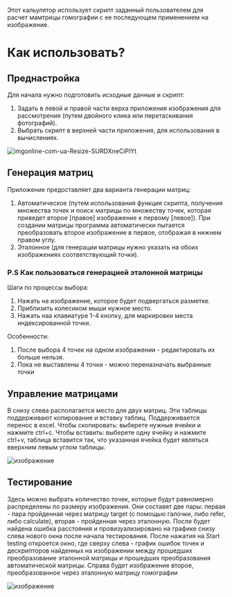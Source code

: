 Этот кальулятор использует скрипт заданный пользователем для расчет мамтрицы гомографии с ее последующем применением на изображение.

# Как использовать?

## Преднастройка
Для начала нужно подготовить исходные данные и скрипт:
1) Задать в левой и правой части верха приложения изображения для рассмотрения (путем двойного клика или перетаскивания фотографий).
2) Выбрать скрипт в верхней части приложения, для использования в вычислениях.

![imgonline-com-ua-Resize-SURDXneCiPIYt](https://github.com/user-attachments/assets/4561f43b-c82d-4984-af26-2a9e06cfb7ac)


## Генерация матриц
Приложение предоставляет два варианта генерации матриц:
1) Автоматическое (путем использования функция скрипта, получения множества точек и поиск матрицы по множеству точек, которая приведет второе [правое] изображение к первому [левое]). При создании матрицы программа автоматически пытается преобразовать второе изображение в первое, отображая в нижнем правом углу.
2) Эталонное (для генерации матрицы нужно указать на обоих изображениях соответствующий точки).

### P.S Как пользоваться генерацией эталонной матрицы
Шаги по процессы выбора:
1) Нажать на изображение, которое будет подвергаться разметке.
2) Приблизить колесиком мыши нужное место.
3) Нажать наа клавиатуре 1-4 кнопку, для маркировки места индексированной точки.

Особенности:
1) После выбора 4 точек на одном изображении - редактировать их больше нельзя.
2) Пока не выставлены 4 точки - можно переназначать выбранные точки

## Управление матрицами
В снизу слева располагается место для двух матриц. Эти таблицы поддерживают копирование и вставку таблиц. Поддерживается перенос в excel.
Чтобы скопировать: выберете нужные ячейки и нажмите ctrl+c.
Чтобы вставить: выберете одну ячейку и нажмите ctrl+v, таблица вставится так, что указанная ячейка будет являться вверхним левым углом таблицы.

![изображение](https://github.com/user-attachments/assets/50b780de-7ea5-4c76-a107-bd5d971a5012)

## Тестирование
Здесь можно выбрать количество точек, которые будут равномерно распределены по размеру изображения. Они составят две пары: первая - пара пройденная через матрицу target (с помощью галочки, либо refer, либо calculate), вторая - пройденная через эталонную. После будет найдена ошибка расстояния и провизуализировано на графике снизу слева нового окна после начала тестирования.
После нажатия на Start testing откроется окно, где сверху слева - график ошибок точек и дескрипторов найденных на изображении между прошедших преобразование эталонной матрицы и прошедших преобразования автоматической матрицы. 
Справа будет изображение второе, преобразованное через эталонную матрицу гомографии

![изображение](https://github.com/user-attachments/assets/eabc4655-ec32-4c4f-a754-c4bac5cbed90)
